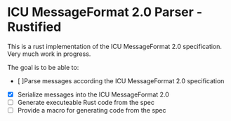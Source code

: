 # ICU MessageFormat 2.0 Parser - Rustified

This is a rust implementation of the ICU MessageFormat 2.0 specification. Very much work in progress.

The goal is to be able to:
- [ ]Parse messages according the ICU MessageFormat 2.0 specification
- [x] Serialize messages into the ICU MessageFormat 2.0
- [ ] Generate executeable Rust code from the spec
- [ ] Provide a macro for generating code from the spec